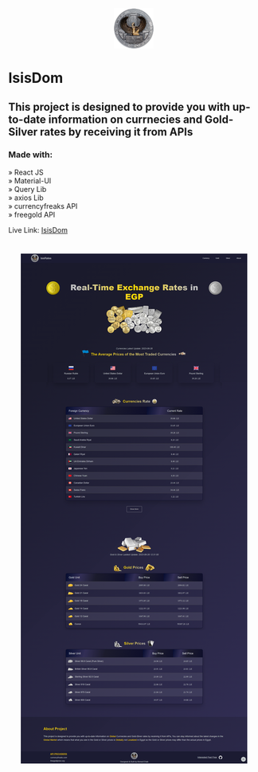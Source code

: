 <div align='center'><img style="width:16%" src='./public/logo.png'/></div>

# IsisDom

## This project is designed to provide you with up-to-date information on currnecies and Gold-Silver rates by receiving it from APIs

<h3>Made with:</h3>

» React JS <br>
» Material-UI <br>
» Query Lib <br>
» axios Lib <br>
» currencyfreaks API <br>
» freegold API <br>

Live Link: <a href=''>IsisDom</a>

<h1 align="center" >
<img src="./public/img/isisDom.img.png" alt="car-shop-cover">
</h1>
